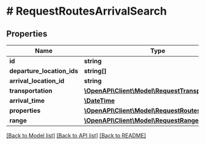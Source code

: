 # # RequestRoutesArrivalSearch

## Properties

Name | Type | Description | Notes
------------ | ------------- | ------------- | -------------
**id** | **string** |  |
**departure_location_ids** | **string[]** |  |
**arrival_location_id** | **string** |  |
**transportation** | [**\OpenAPI\Client\Model\RequestTransportation**](RequestTransportation.md) |  |
**arrival_time** | [**\DateTime**](\DateTime.md) |  |
**properties** | [**\OpenAPI\Client\Model\RequestRoutesProperty[]**](RequestRoutesProperty.md) |  |
**range** | [**\OpenAPI\Client\Model\RequestRangeFull**](RequestRangeFull.md) |  | [optional]

[[Back to Model list]](../../README.md#models) [[Back to API list]](../../README.md#endpoints) [[Back to README]](../../README.md)
